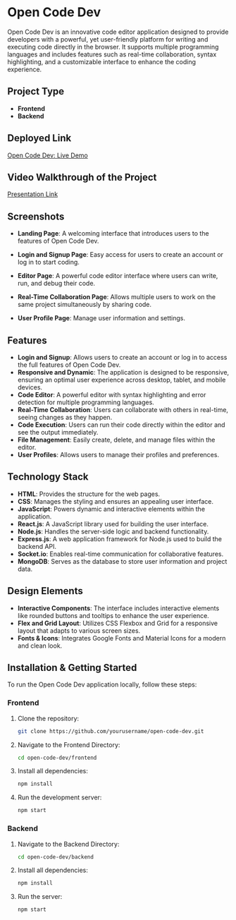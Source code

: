 # Open Code Dev

Open Code Dev is an innovative code editor application designed to provide developers with a powerful, yet user-friendly platform for writing and executing code directly in the browser. It supports multiple programming languages and includes features such as real-time collaboration, syntax highlighting, and a customizable interface to enhance the coding experience.

## Project Type

- **Frontend**
- **Backend**

## Deployed Link

[Open Code Dev: Live Demo](#)

## Video Walkthrough of the Project

[Presentation Link](#)

## Screenshots

- **Landing Page**: A welcoming interface that introduces users to the features of Open Code Dev.
  
- **Login and Signup Page**: Easy access for users to create an account or log in to start coding.
  
- **Editor Page**: A powerful code editor interface where users can write, run, and debug their code.

- **Real-Time Collaboration Page**: Allows multiple users to work on the same project simultaneously by sharing code.

- **User Profile Page**: Manage user information and settings.


## Features

- **Login and Signup**: Allows users to create an account or log in to access the full features of Open Code Dev.
- **Responsive and Dynamic**: The application is designed to be responsive, ensuring an optimal user experience across desktop, tablet, and mobile devices.
- **Code Editor**: A powerful editor with syntax highlighting and error detection for multiple programming languages.
- **Real-Time Collaboration**: Users can collaborate with others in real-time, seeing changes as they happen.
- **Code Execution**: Users can run their code directly within the editor and see the output immediately.
- **File Management**: Easily create, delete, and manage files within the editor.
- **User Profiles**: Allows users to manage their profiles and preferences.

## Technology Stack

- **HTML**: Provides the structure for the web pages.
- **CSS**: Manages the styling and ensures an appealing user interface.
- **JavaScript**: Powers dynamic and interactive elements within the application.
- **React.js**: A JavaScript library used for building the user interface.
- **Node.js**: Handles the server-side logic and backend functionality.
- **Express.js**: A web application framework for Node.js used to build the backend API.
- **Socket.io**: Enables real-time communication for collaborative features.
- **MongoDB**: Serves as the database to store user information and project data.



## Design Elements

- **Interactive Components**: The interface includes interactive elements like rounded buttons and tooltips to enhance the user experience.
- **Flex and Grid Layout**: Utilizes CSS Flexbox and Grid for a responsive layout that adapts to various screen sizes.
- **Fonts & Icons**: Integrates Google Fonts and Material Icons for a modern and clean look.

## Installation & Getting Started

To run the Open Code Dev application locally, follow these steps:

### Frontend

1. Clone the repository:

   ```bash
   git clone https://github.com/yourusername/open-code-dev.git

2. Navigate to the Frontend Directory:

   ```bash
   cd open-code-dev/frontend

4. Install all dependencies:

    ```bash
   npm install

6. Run the development server:

   ```bash
   npm start

### Backend

1. Navigate to the Backend Directory:
   
   ```bash
   cd open-code-dev/backend
2. Install all dependencies:

    ```bash
   npm install

3. Run the server:

   ```bash
   npm start



   
